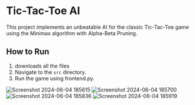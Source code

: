 # Tic-Tac-Toe AI

This project implements an unbeatable AI for the classic Tic-Tac-Toe game using the Minimax algorithm with Alpha-Beta Pruning.

## How to Run

1. downloads all the files 
2. Navigate to the `src` directory.
3. Run the game using frontend.py.



![Screenshot 2024-06-04 185615](https://github.com/sandipgadatia/CODSOFT/assets/139265781/5c91446e-63b8-4362-ac00-3a65eb900883)
![Screenshot 2024-06-04 185700](https://github.com/sandipgadatia/CODSOFT/assets/139265781/53aaa5be-bbe2-45f8-acb8-6f0aded2dbcf)
![Screenshot 2024-06-04 185836](https://github.com/sandipgadatia/CODSOFT/assets/139265781/0de733b0-7456-49b8-82c4-b78356648cc3)
![Screenshot 2024-06-04 185919](https://github.com/sandipgadatia/CODSOFT/assets/139265781/ad29b7b6-bca8-4fb1-bd79-ffcf49a76f58)


